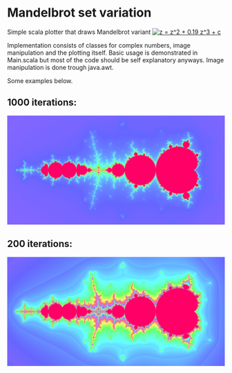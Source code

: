 # Mandelbrot set variation #

Simple scala plotter that draws Mandelbrot variant <a href="https://www.codecogs.com/eqnedit.php?latex=z&space;=&space;z^2&space;&plus;&space;0.19&space;z^3&space;&plus;&space;x" target="_blank"><img src="https://latex.codecogs.com/gif.latex?z&space;=&space;z^2&space;&plus;&space;0.19&space;z^3&space;&plus;&space;c" title="z = z^2 + 0.19 z^3 + c" /></a>

Implementation consists of classes for complex numbers, image manipulation and the plotting itself. Basic usage is demonstrated in Main.scala but most of the code should be self explanatory anyways. Image manipulation is done trough java.awt.

Some examples below.

## 1000 iterations: ##

![1000](/images/small_1000.png)

## 200 iterations: ##

![200](/images/small_200.png)